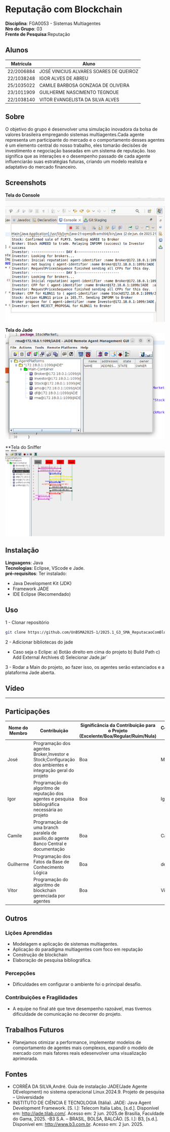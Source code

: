 # Reputação com Blockchain

**Disciplina**: FGA0053 - Sistemas Multiagentes <br>
**Nro do Grupo**: 03<br>
**Frente de Pesquisa**:Reputação<br>

## Alunos
|Matrícula | Aluno |
| -- | -- |
| 22/2006884  |  JOSÉ VINICIUS ALVARES SOARES DE QUEIROZ |
| 22/1038248  |  IGOR ALVES DE ABREU |
| 25/1035022 |   CAMILE BARBOSA GONZAGA DE OLIVEIRA |
| 23/1011909  |  GUILHERME NASCIMENTO TEGNOUE |
| 22/1038140  |  VITOR EVANGELISTA DA SILVA ALVES |

## Sobre 
O objetivo do grupo é desenvolver uma simulação inovadora da bolsa de valores brasileira empregando sistemas multiagentes.Cada agente representa um participante do mercado e o comportamento desses agentes é um elemento central do nosso trabalho, eles tomarão decisões de investimento e negociação baseadas em um sistema de reputação. Isso significa que as interações e o desempenho passado de cada agente influenciarão suas estratégias futuras, criando um modelo realista e adaptativo do mercado financeiro.

## Screenshots
**Tela do Console**
![img.png](Console.png)

**Tela do Jade**
![img.png](Jade.png)


**Tela do Sniffer
![img.png](Sniffer.png)


## Instalação 
**Linguagens**: Java<br>
**Tecnologias**: Eclipse, VScode e Jade.<br>
**pré-requisitos**: 
Ter instalado: 
  -  Java Development Kit (JDK)
  -  Framework JADE 
  -  IDE Eclipse (Recomendado)
 

## Uso 

1 - Clonar repositório 
```bash
git clone https://github.com/UnBSMA2025-1/2025.1_G3_SMA_ReputacaoComBlockchain.git
```

2 - Adicionar bibliotecas do jade 

  - Caso seja o Eclipe:
    a) Botão direito em cima do projeto
    b) Build Path 
    c) Add External Archives 
    d) Selecionar Jade.jar`

3 - Rodar a Main do projeto, ao fazer isso, os agentes serão estanciados e a plataforma Jade aberta.

## Vídeo
---

## Participações
|Nome do Membro | Contribuição | Significância da Contribuição para o Projeto (Excelente/Boa/Regular/Ruim/Nula) | Comprobatórios (Branchs)
| -- | ---- | - | -- |
| José  |  Programação dos agentes Broker,Investor e Stock;Configuração dos ambientes e integração geral do projeto | Boa | Main
| Igor  |  Programação do algoritmo de reputação dos agentes e pesquisa bibliográfica necessária ao projeto| Boa | Igor
| Camile  |  Programação de uma branch paralela de auxílio,do agente Banco Central e documentação | Boa | Camile
| Guilherme  |  Programação dos Fatos da Base de Conhecimento Lógica | Boa | devel
| Vitor  |  Programação do algoritmo de blockchain gerenciada por agentes | Boa | Vitor

## Outros 

### Lições Aprendidas
 - Modelagem e aplicação de sistemas multiagentes.
 - Aplicação do paradigma multiagentes com foco em reputação
 - Construção de blockchain
 - Elaboração de pesquisa bibliográfica.

### Percepções
 - Dificuldades em configurar o ambiente foi o principal desafio.

### Contribuições e Fragilidades
 - A equipe no final até que teve desempenho razoável, mas tivemos dificuldade de comunicação no decorrer do projeto.
 
## Trabalhos Futuros 
 - Planejamos otimizar a performance, implementar modelos de comportamento de agentes mais complexos, expandir o modelo de mercado com mais fatores reais edesenvolver uma visualização aprimorada.

## Fontes
- CORRẼA DA SILVA,André. Guia de instalação JADE(Jade Agente DEvelopment) no sistema operacional Linux.2024.9. Projeto de pesquisa – Universidade 
- INSTITUTO DE CIÊNCIA E TECNOLOGIA (Itália). JADE: Java Agent Development Framework. [S. l.]: Telecom Italia Labs, [s.d.]. Disponível em: http://jade.tilab.com/. Acesso em: 2 jun. 2025.de Brasília, Faculdade do Gama, 2025.
-B3 S.A. – BRASIL, BOLSA, BALCÃO. [S. l.]: B3, [s.d.]. Disponível em: http://www.b3.com.br. Acesso em: 2 jun. 2025.

